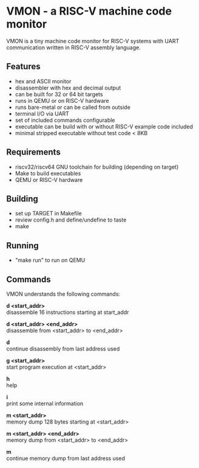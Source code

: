 # VMON - a RISC-V machine code monitor 

VMON is a tiny machine code monitor for RISC-V systems with UART 
communication written in RISC-V assembly language.

## Features
- hex and ASCII monitor 
- disassembler with hex and decimal output
- can be built for 32 or 64 bit targets
- runs in QEMU or on RISC-V hardware
- runs bare-metal or can be called from outside
- terminal I/O via UART
- set of included commands configurable
- executable can be build with or without RISC-V example code included
- minimal stripped executable without test code < 8KB

## Requirements
- riscv32/riscv64 GNU toolchain for building (depending on target) 
- Make to build executables
- QEMU or RISC-V hardware

## Building
- set up TARGET in Makefile 
- review config.h and define/undefine to taste
- make

## Running
- "make run" to run on QEMU

## Commands
VMON understands the following commands:  

**d <start_addr>**   
disassemble 16 instructions starting at start_addr 

**d <start_addr> <end_addr>**   
disassemble from <start_addr> to <end_addr>

**d**   
continue disassembly from last address used

**g <start_addr>**   
start program execution at <start_addr>

**h**   
help

**i**   
print some internal information

**m <start_addr>**   
memory dump 128 bytes starting at <start_addr>

**m <start_addr> <end_addr>**   
memory dump from <start_addr> to <end_addr>

**m**   
continue memory dump from last address used
